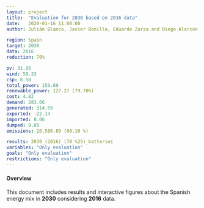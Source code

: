 ```yaml
---
layout: project
title:  "Evaluation for 2030 based on 2016 data"
date:   2020-01-16 11:00:00
author: Julián Blanco, Javier Bonilla, Eduardo Zarza and Diego Alarcón

region: Spain
target: 2030
data: 2016
reduction: 70%

pv: 31.95
wind: 59.33
csp: 8.58
total_power: 159.69
renewable_power: 127.27 (79.70%)
cost: 4.82
demand: 283.66
generated: 314.59
exported: -22.14
imported: 0.06
dumped: 8.85
emissions: 20,586.89 (68.10 %)

results: 2030_(2016)_(70_%25)_batteries
variables: "Only evaluation"
goals: "Only evaluation"
restrictions: "Only evaluation"
---
```

#### Overview
This document includes results and interactive figures about the Spanish energy mix in **2030** considering **2016** data.
<br>
<br>
